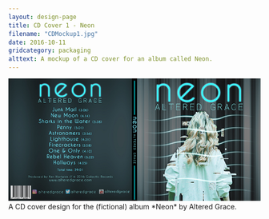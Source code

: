 ```yaml
---
layout: design-page
title: CD Cover 1 - Neon
filename: "CDMockup1.jpg"
date: 2016-10-11
gridcategory: packaging
alttext: A mockup of a CD cover for an album called Neon.
---
```

<img class="design-image" src="/images/designs/CDCover1Full.jpg">
A CD cover design for the (fictional) album *Neon* by Altered Grace.
